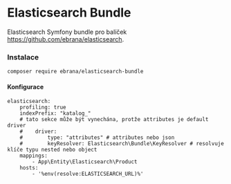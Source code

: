 # Elasticsearch Bundle
Elasticsearch Symfony bundle pro balíček https://github.com/ebrana/elasticsearch.

### Instalace
````
composer require ebrana/elasticsearch-bundle
````

#### Konfigurace

````
elasticsearch:
    profiling: true
    indexPrefix: "katalog_"
    # tato sekce může být vynechána, protže attributes je default driver
    #    driver:
    #        type: "attributes" # attributes nebo json
    #        keyResolver: Elasticsearch\Bundle\KeyResolver # resolvuje klíče typu nested nebo object
    mappings:
        - App\Entity\Elasticsearch\Product
    hosts:
        - '%env(resolve:ELASTICSEARCH_URL)%'
````
